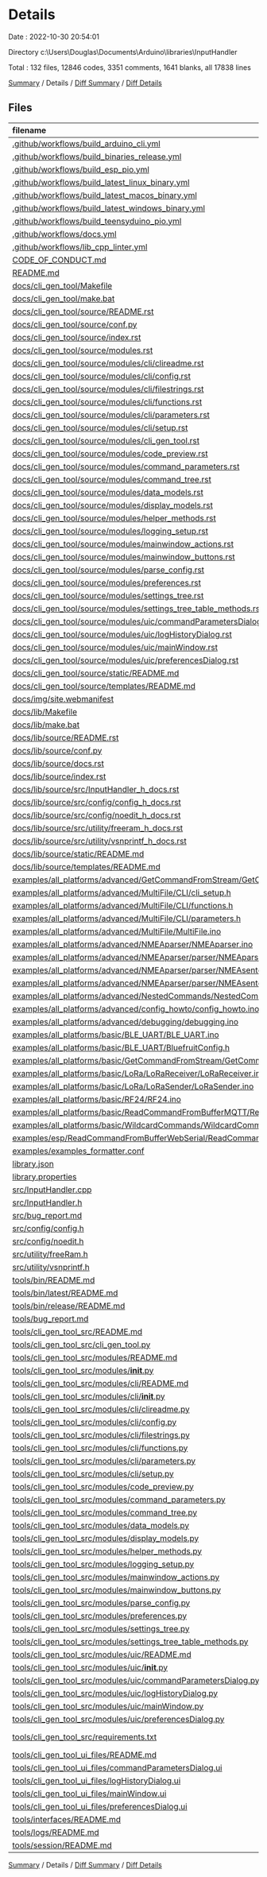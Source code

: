 # Details

Date : 2022-10-30 20:54:01

Directory c:\\Users\\Douglas\\Documents\\Arduino\\libraries\\InputHandler

Total : 132 files,  12846 codes, 3351 comments, 1641 blanks, all 17838 lines

[Summary](results.md) / Details / [Diff Summary](diff.md) / [Diff Details](diff-details.md)

## Files
| filename | language | code | comment | blank | total |
| :--- | :--- | ---: | ---: | ---: | ---: |
| [.github/workflows/build_arduino_cli.yml](/.github/workflows/build_arduino_cli.yml) | YAML | 105 | 2 | 12 | 119 |
| [.github/workflows/build_binaries_release.yml](/.github/workflows/build_binaries_release.yml) | YAML | 100 | 0 | 16 | 116 |
| [.github/workflows/build_esp_pio.yml](/.github/workflows/build_esp_pio.yml) | YAML | 63 | 0 | 6 | 69 |
| [.github/workflows/build_latest_linux_binary.yml](/.github/workflows/build_latest_linux_binary.yml) | YAML | 66 | 0 | 10 | 76 |
| [.github/workflows/build_latest_macos_binary.yml](/.github/workflows/build_latest_macos_binary.yml) | YAML | 53 | 0 | 10 | 63 |
| [.github/workflows/build_latest_windows_binary.yml](/.github/workflows/build_latest_windows_binary.yml) | YAML | 54 | 0 | 10 | 64 |
| [.github/workflows/build_teensyduino_pio.yml](/.github/workflows/build_teensyduino_pio.yml) | YAML | 67 | 0 | 5 | 72 |
| [.github/workflows/docs.yml](/.github/workflows/docs.yml) | YAML | 65 | 1 | 10 | 76 |
| [.github/workflows/lib_cpp_linter.yml](/.github/workflows/lib_cpp_linter.yml) | YAML | 30 | 4 | 3 | 37 |
| [CODE_OF_CONDUCT.md](/CODE_OF_CONDUCT.md) | Markdown | 93 | 0 | 36 | 129 |
| [README.md](/README.md) | Markdown | 166 | 1 | 45 | 212 |
| [docs/cli_gen_tool/Makefile](/docs/cli_gen_tool/Makefile) | Makefile | 9 | 7 | 5 | 21 |
| [docs/cli_gen_tool/make.bat](/docs/cli_gen_tool/make.bat) | Batch | 27 | 0 | 9 | 36 |
| [docs/cli_gen_tool/source/README.rst](/docs/cli_gen_tool/source/README.rst) | reStructuredText | 5 | 1 | 2 | 8 |
| [docs/cli_gen_tool/source/conf.py](/docs/cli_gen_tool/source/conf.py) | Python | 39 | 12 | 15 | 66 |
| [docs/cli_gen_tool/source/index.rst](/docs/cli_gen_tool/source/index.rst) | reStructuredText | 15 | 4 | 7 | 26 |
| [docs/cli_gen_tool/source/modules.rst](/docs/cli_gen_tool/source/modules.rst) | reStructuredText | 26 | 1 | 3 | 30 |
| [docs/cli_gen_tool/source/modules/cli/clireadme.rst](/docs/cli_gen_tool/source/modules/cli/clireadme.rst) | reStructuredText | 5 | 1 | 2 | 8 |
| [docs/cli_gen_tool/source/modules/cli/config.rst](/docs/cli_gen_tool/source/modules/cli/config.rst) | reStructuredText | 5 | 1 | 2 | 8 |
| [docs/cli_gen_tool/source/modules/cli/filestrings.rst](/docs/cli_gen_tool/source/modules/cli/filestrings.rst) | reStructuredText | 5 | 1 | 2 | 8 |
| [docs/cli_gen_tool/source/modules/cli/functions.rst](/docs/cli_gen_tool/source/modules/cli/functions.rst) | reStructuredText | 5 | 1 | 2 | 8 |
| [docs/cli_gen_tool/source/modules/cli/parameters.rst](/docs/cli_gen_tool/source/modules/cli/parameters.rst) | reStructuredText | 5 | 1 | 2 | 8 |
| [docs/cli_gen_tool/source/modules/cli/setup.rst](/docs/cli_gen_tool/source/modules/cli/setup.rst) | reStructuredText | 5 | 1 | 2 | 8 |
| [docs/cli_gen_tool/source/modules/cli_gen_tool.rst](/docs/cli_gen_tool/source/modules/cli_gen_tool.rst) | reStructuredText | 5 | 1 | 3 | 9 |
| [docs/cli_gen_tool/source/modules/code_preview.rst](/docs/cli_gen_tool/source/modules/code_preview.rst) | reStructuredText | 5 | 1 | 2 | 8 |
| [docs/cli_gen_tool/source/modules/command_parameters.rst](/docs/cli_gen_tool/source/modules/command_parameters.rst) | reStructuredText | 5 | 1 | 2 | 8 |
| [docs/cli_gen_tool/source/modules/command_tree.rst](/docs/cli_gen_tool/source/modules/command_tree.rst) | reStructuredText | 5 | 1 | 2 | 8 |
| [docs/cli_gen_tool/source/modules/data_models.rst](/docs/cli_gen_tool/source/modules/data_models.rst) | reStructuredText | 5 | 1 | 2 | 8 |
| [docs/cli_gen_tool/source/modules/display_models.rst](/docs/cli_gen_tool/source/modules/display_models.rst) | reStructuredText | 5 | 1 | 2 | 8 |
| [docs/cli_gen_tool/source/modules/helper_methods.rst](/docs/cli_gen_tool/source/modules/helper_methods.rst) | reStructuredText | 5 | 1 | 2 | 8 |
| [docs/cli_gen_tool/source/modules/logging_setup.rst](/docs/cli_gen_tool/source/modules/logging_setup.rst) | reStructuredText | 5 | 1 | 2 | 8 |
| [docs/cli_gen_tool/source/modules/mainwindow_actions.rst](/docs/cli_gen_tool/source/modules/mainwindow_actions.rst) | reStructuredText | 5 | 1 | 2 | 8 |
| [docs/cli_gen_tool/source/modules/mainwindow_buttons.rst](/docs/cli_gen_tool/source/modules/mainwindow_buttons.rst) | reStructuredText | 5 | 1 | 2 | 8 |
| [docs/cli_gen_tool/source/modules/parse_config.rst](/docs/cli_gen_tool/source/modules/parse_config.rst) | reStructuredText | 5 | 1 | 2 | 8 |
| [docs/cli_gen_tool/source/modules/preferences.rst](/docs/cli_gen_tool/source/modules/preferences.rst) | reStructuredText | 5 | 1 | 2 | 8 |
| [docs/cli_gen_tool/source/modules/settings_tree.rst](/docs/cli_gen_tool/source/modules/settings_tree.rst) | reStructuredText | 5 | 1 | 2 | 8 |
| [docs/cli_gen_tool/source/modules/settings_tree_table_methods.rst](/docs/cli_gen_tool/source/modules/settings_tree_table_methods.rst) | reStructuredText | 5 | 1 | 2 | 8 |
| [docs/cli_gen_tool/source/modules/uic/commandParametersDialog.rst](/docs/cli_gen_tool/source/modules/uic/commandParametersDialog.rst) | reStructuredText | 5 | 1 | 2 | 8 |
| [docs/cli_gen_tool/source/modules/uic/logHistoryDialog.rst](/docs/cli_gen_tool/source/modules/uic/logHistoryDialog.rst) | reStructuredText | 5 | 1 | 3 | 9 |
| [docs/cli_gen_tool/source/modules/uic/mainWindow.rst](/docs/cli_gen_tool/source/modules/uic/mainWindow.rst) | reStructuredText | 5 | 1 | 3 | 9 |
| [docs/cli_gen_tool/source/modules/uic/preferencesDialog.rst](/docs/cli_gen_tool/source/modules/uic/preferencesDialog.rst) | reStructuredText | 5 | 1 | 3 | 9 |
| [docs/cli_gen_tool/source/static/README.md](/docs/cli_gen_tool/source/static/README.md) | Markdown | 1 | 1 | 1 | 3 |
| [docs/cli_gen_tool/source/templates/README.md](/docs/cli_gen_tool/source/templates/README.md) | Markdown | 1 | 1 | 1 | 3 |
| [docs/img/site.webmanifest](/docs/img/site.webmanifest) | JSON | 19 | 0 | 0 | 19 |
| [docs/lib/Makefile](/docs/lib/Makefile) | Makefile | 9 | 7 | 5 | 21 |
| [docs/lib/make.bat](/docs/lib/make.bat) | Batch | 27 | 0 | 9 | 36 |
| [docs/lib/source/README.rst](/docs/lib/source/README.rst) | reStructuredText | 0 | 1 | 0 | 1 |
| [docs/lib/source/conf.py](/docs/lib/source/conf.py) | Python | 35 | 12 | 18 | 65 |
| [docs/lib/source/docs.rst](/docs/lib/source/docs.rst) | reStructuredText | 8 | 1 | 3 | 12 |
| [docs/lib/source/index.rst](/docs/lib/source/index.rst) | reStructuredText | 9 | 4 | 5 | 18 |
| [docs/lib/source/src/InputHandler_h_docs.rst](/docs/lib/source/src/InputHandler_h_docs.rst) | reStructuredText | 16 | 4 | 5 | 25 |
| [docs/lib/source/src/config/config_h_docs.rst](/docs/lib/source/src/config/config_h_docs.rst) | reStructuredText | 3 | 1 | 0 | 4 |
| [docs/lib/source/src/config/noedit_h_docs.rst](/docs/lib/source/src/config/noedit_h_docs.rst) | reStructuredText | 3 | 1 | 0 | 4 |
| [docs/lib/source/src/utility/freeram_h_docs.rst](/docs/lib/source/src/utility/freeram_h_docs.rst) | reStructuredText | 3 | 1 | 0 | 4 |
| [docs/lib/source/src/utility/vsnprintf_h_docs.rst](/docs/lib/source/src/utility/vsnprintf_h_docs.rst) | reStructuredText | 3 | 1 | 0 | 4 |
| [docs/lib/source/static/README.md](/docs/lib/source/static/README.md) | Markdown | 1 | 1 | 1 | 3 |
| [docs/lib/source/templates/README.md](/docs/lib/source/templates/README.md) | Markdown | 1 | 1 | 1 | 3 |
| [examples/all_platforms/advanced/GetCommandFromStream/GetCommandFromStream.ino](/examples/all_platforms/advanced/GetCommandFromStream/GetCommandFromStream.ino) | C++ | 122 | 45 | 26 | 193 |
| [examples/all_platforms/advanced/MultiFile/CLI/cli_setup.h](/examples/all_platforms/advanced/MultiFile/CLI/cli_setup.h) | C++ | 39 | 14 | 9 | 62 |
| [examples/all_platforms/advanced/MultiFile/CLI/functions.h](/examples/all_platforms/advanced/MultiFile/CLI/functions.h) | C++ | 61 | 22 | 16 | 99 |
| [examples/all_platforms/advanced/MultiFile/CLI/parameters.h](/examples/all_platforms/advanced/MultiFile/CLI/parameters.h) | C++ | 42 | 19 | 5 | 66 |
| [examples/all_platforms/advanced/MultiFile/MultiFile.ino](/examples/all_platforms/advanced/MultiFile/MultiFile.ino) | C++ | 13 | 9 | 6 | 28 |
| [examples/all_platforms/advanced/NMEAparser/NMEAparser.ino](/examples/all_platforms/advanced/NMEAparser/NMEAparser.ino) | C++ | 78 | 59 | 25 | 162 |
| [examples/all_platforms/advanced/NMEAparser/parser/NMEAparser.h](/examples/all_platforms/advanced/NMEAparser/parser/NMEAparser.h) | C++ | 88 | 23 | 13 | 124 |
| [examples/all_platforms/advanced/NMEAparser/parser/NMEAsentencefunc.h](/examples/all_platforms/advanced/NMEAparser/parser/NMEAsentencefunc.h) | C++ | 349 | 9 | 25 | 383 |
| [examples/all_platforms/advanced/NMEAparser/parser/NMEAsentenceparam.h](/examples/all_platforms/advanced/NMEAparser/parser/NMEAsentenceparam.h) | C++ | 401 | 132 | 29 | 562 |
| [examples/all_platforms/advanced/NestedCommands/NestedCommands.ino](/examples/all_platforms/advanced/NestedCommands/NestedCommands.ino) | C++ | 87 | 20 | 14 | 121 |
| [examples/all_platforms/advanced/config_howto/config_howto.ino](/examples/all_platforms/advanced/config_howto/config_howto.ino) | C++ | 92 | 56 | 19 | 167 |
| [examples/all_platforms/advanced/debugging/debugging.ino](/examples/all_platforms/advanced/debugging/debugging.ino) | C++ | 35 | 18 | 10 | 63 |
| [examples/all_platforms/basic/BLE_UART/BLE_UART.ino](/examples/all_platforms/basic/BLE_UART/BLE_UART.ino) | C++ | 123 | 106 | 38 | 267 |
| [examples/all_platforms/basic/BLE_UART/BluefruitConfig.h](/examples/all_platforms/basic/BLE_UART/BluefruitConfig.h) | C++ | 16 | 31 | 9 | 56 |
| [examples/all_platforms/basic/GetCommandFromStream/GetCommandFromStream.ino](/examples/all_platforms/basic/GetCommandFromStream/GetCommandFromStream.ino) | C++ | 47 | 22 | 9 | 78 |
| [examples/all_platforms/basic/LoRa/LoRaReceiver/LoRaReceiver.ino](/examples/all_platforms/basic/LoRa/LoRaReceiver/LoRaReceiver.ino) | C++ | 56 | 20 | 20 | 96 |
| [examples/all_platforms/basic/LoRa/LoRaSender/LoRaSender.ino](/examples/all_platforms/basic/LoRa/LoRaSender/LoRaSender.ino) | C++ | 32 | 6 | 8 | 46 |
| [examples/all_platforms/basic/RF24/RF24.ino](/examples/all_platforms/basic/RF24/RF24.ino) | C++ | 103 | 48 | 29 | 180 |
| [examples/all_platforms/basic/ReadCommandFromBufferMQTT/ReadCommandFromBufferMQTT.ino](/examples/all_platforms/basic/ReadCommandFromBufferMQTT/ReadCommandFromBufferMQTT.ino) | C++ | 191 | 61 | 30 | 282 |
| [examples/all_platforms/basic/WildcardCommands/WildcardCommands.ino](/examples/all_platforms/basic/WildcardCommands/WildcardCommands.ino) | C++ | 145 | 66 | 26 | 237 |
| [examples/esp/ReadCommandFromBufferWebSerial/ReadCommandFromBufferWebSerial.ino](/examples/esp/ReadCommandFromBufferWebSerial/ReadCommandFromBufferWebSerial.ino) | C++ | 145 | 50 | 28 | 223 |
| [examples/examples_formatter.conf](/examples/examples_formatter.conf) | Properties | 10 | 13 | 9 | 32 |
| [library.json](/library.json) | JSON | 13 | 14 | 0 | 27 |
| [library.properties](/library.properties) | Properties | 9 | 0 | 1 | 10 |
| [src/InputHandler.cpp](/src/InputHandler.cpp) | C++ | 1,268 | 49 | 68 | 1,385 |
| [src/InputHandler.h](/src/InputHandler.h) | C++ | 330 | 677 | 77 | 1,084 |
| [src/bug_report.md](/src/bug_report.md) | Markdown | 22 | 0 | 8 | 30 |
| [src/config/config.h](/src/config/config.h) | C++ | 79 | 176 | 39 | 294 |
| [src/config/noedit.h](/src/config/noedit.h) | C++ | 255 | 271 | 30 | 556 |
| [src/utility/freeRam.h](/src/utility/freeRam.h) | C++ | 49 | 46 | 9 | 104 |
| [src/utility/vsnprintf.h](/src/utility/vsnprintf.h) | C++ | 22 | 61 | 7 | 90 |
| [tools/bin/README.md](/tools/bin/README.md) | Markdown | 1 | 1 | 0 | 2 |
| [tools/bin/latest/README.md](/tools/bin/latest/README.md) | Markdown | 1 | 1 | 0 | 2 |
| [tools/bin/release/README.md](/tools/bin/release/README.md) | Markdown | 1 | 1 | 0 | 2 |
| [tools/bug_report.md](/tools/bug_report.md) | Markdown | 25 | 0 | 9 | 34 |
| [tools/cli_gen_tool_src/README.md](/tools/cli_gen_tool_src/README.md) | Markdown | 6 | 1 | 2 | 9 |
| [tools/cli_gen_tool_src/cli_gen_tool.py](/tools/cli_gen_tool_src/cli_gen_tool.py) | Python | 422 | 104 | 63 | 589 |
| [tools/cli_gen_tool_src/modules/README.md](/tools/cli_gen_tool_src/modules/README.md) | Markdown | 1 | 1 | 1 | 3 |
| [tools/cli_gen_tool_src/modules/__init__.py](/tools/cli_gen_tool_src/modules/__init__.py) | Python | 0 | 0 | 1 | 1 |
| [tools/cli_gen_tool_src/modules/cli/README.md](/tools/cli_gen_tool_src/modules/cli/README.md) | Markdown | 1 | 1 | 2 | 4 |
| [tools/cli_gen_tool_src/modules/cli/__init__.py](/tools/cli_gen_tool_src/modules/cli/__init__.py) | Python | 0 | 0 | 1 | 1 |
| [tools/cli_gen_tool_src/modules/cli/clireadme.py](/tools/cli_gen_tool_src/modules/cli/clireadme.py) | Python | 27 | 12 | 5 | 44 |
| [tools/cli_gen_tool_src/modules/cli/config.py](/tools/cli_gen_tool_src/modules/cli/config.py) | Python | 26 | 15 | 6 | 47 |
| [tools/cli_gen_tool_src/modules/cli/filestrings.py](/tools/cli_gen_tool_src/modules/cli/filestrings.py) | Python | 118 | 237 | 10 | 365 |
| [tools/cli_gen_tool_src/modules/cli/functions.py](/tools/cli_gen_tool_src/modules/cli/functions.py) | Python | 83 | 20 | 17 | 120 |
| [tools/cli_gen_tool_src/modules/cli/parameters.py](/tools/cli_gen_tool_src/modules/cli/parameters.py) | Python | 138 | 15 | 16 | 169 |
| [tools/cli_gen_tool_src/modules/cli/setup.py](/tools/cli_gen_tool_src/modules/cli/setup.py) | Python | 193 | 15 | 27 | 235 |
| [tools/cli_gen_tool_src/modules/code_preview.py](/tools/cli_gen_tool_src/modules/code_preview.py) | Python | 357 | 133 | 58 | 548 |
| [tools/cli_gen_tool_src/modules/command_parameters.py](/tools/cli_gen_tool_src/modules/command_parameters.py) | Python | 425 | 98 | 34 | 557 |
| [tools/cli_gen_tool_src/modules/command_tree.py](/tools/cli_gen_tool_src/modules/command_tree.py) | Python | 200 | 81 | 25 | 306 |
| [tools/cli_gen_tool_src/modules/data_models.py](/tools/cli_gen_tool_src/modules/data_models.py) | Python | 269 | 28 | 16 | 313 |
| [tools/cli_gen_tool_src/modules/display_models.py](/tools/cli_gen_tool_src/modules/display_models.py) | Python | 294 | 12 | 3 | 309 |
| [tools/cli_gen_tool_src/modules/helper_methods.py](/tools/cli_gen_tool_src/modules/helper_methods.py) | Python | 97 | 21 | 17 | 135 |
| [tools/cli_gen_tool_src/modules/logging_setup.py](/tools/cli_gen_tool_src/modules/logging_setup.py) | Python | 77 | 32 | 21 | 130 |
| [tools/cli_gen_tool_src/modules/mainwindow_actions.py](/tools/cli_gen_tool_src/modules/mainwindow_actions.py) | Python | 283 | 44 | 25 | 352 |
| [tools/cli_gen_tool_src/modules/mainwindow_buttons.py](/tools/cli_gen_tool_src/modules/mainwindow_buttons.py) | Python | 307 | 68 | 23 | 398 |
| [tools/cli_gen_tool_src/modules/parse_config.py](/tools/cli_gen_tool_src/modules/parse_config.py) | Python | 102 | 19 | 11 | 132 |
| [tools/cli_gen_tool_src/modules/preferences.py](/tools/cli_gen_tool_src/modules/preferences.py) | Python | 108 | 14 | 19 | 141 |
| [tools/cli_gen_tool_src/modules/settings_tree.py](/tools/cli_gen_tool_src/modules/settings_tree.py) | Python | 461 | 41 | 35 | 537 |
| [tools/cli_gen_tool_src/modules/settings_tree_table_methods.py](/tools/cli_gen_tool_src/modules/settings_tree_table_methods.py) | Python | 219 | 36 | 29 | 284 |
| [tools/cli_gen_tool_src/modules/uic/README.md](/tools/cli_gen_tool_src/modules/uic/README.md) | Markdown | 2 | 1 | 1 | 4 |
| [tools/cli_gen_tool_src/modules/uic/__init__.py](/tools/cli_gen_tool_src/modules/uic/__init__.py) | Python | 0 | 0 | 1 | 1 |
| [tools/cli_gen_tool_src/modules/uic/commandParametersDialog.py](/tools/cli_gen_tool_src/modules/uic/commandParametersDialog.py) | Python | 375 | 10 | 107 | 492 |
| [tools/cli_gen_tool_src/modules/uic/logHistoryDialog.py](/tools/cli_gen_tool_src/modules/uic/logHistoryDialog.py) | Python | 38 | 10 | 10 | 58 |
| [tools/cli_gen_tool_src/modules/uic/mainWindow.py](/tools/cli_gen_tool_src/modules/uic/mainWindow.py) | Python | 315 | 28 | 47 | 390 |
| [tools/cli_gen_tool_src/modules/uic/preferencesDialog.py](/tools/cli_gen_tool_src/modules/uic/preferencesDialog.py) | Python | 159 | 10 | 44 | 213 |
| [tools/cli_gen_tool_src/requirements.txt](/tools/cli_gen_tool_src/requirements.txt) | pip requirements | 9 | 0 | 0 | 9 |
| [tools/cli_gen_tool_ui_files/README.md](/tools/cli_gen_tool_ui_files/README.md) | Markdown | 1 | 1 | 1 | 3 |
| [tools/cli_gen_tool_ui_files/commandParametersDialog.ui](/tools/cli_gen_tool_ui_files/commandParametersDialog.ui) | XML | 1,056 | 0 | 1 | 1,057 |
| [tools/cli_gen_tool_ui_files/logHistoryDialog.ui](/tools/cli_gen_tool_ui_files/logHistoryDialog.ui) | XML | 67 | 0 | 1 | 68 |
| [tools/cli_gen_tool_ui_files/mainWindow.ui](/tools/cli_gen_tool_ui_files/mainWindow.ui) | XML | 636 | 0 | 1 | 637 |
| [tools/cli_gen_tool_ui_files/preferencesDialog.ui](/tools/cli_gen_tool_ui_files/preferencesDialog.ui) | XML | 379 | 0 | 1 | 380 |
| [tools/interfaces/README.md](/tools/interfaces/README.md) | Markdown | 1 | 1 | 1 | 3 |
| [tools/logs/README.md](/tools/logs/README.md) | Markdown | 1 | 1 | 1 | 3 |
| [tools/session/README.md](/tools/session/README.md) | Markdown | 1 | 1 | 1 | 3 |

[Summary](results.md) / Details / [Diff Summary](diff.md) / [Diff Details](diff-details.md)